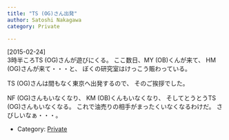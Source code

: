 ```yaml
---
title: "TS (OG)さん出発"
author: Satoshi Nakagawa
category: Private

---
```


[2015-02-24]  
3時半ころTS (OG)さんが遊びにくる。
ここ数日、MY (OB)くんが来て、
HM (OG)さんが来て・・・と、
ぼくの研究室はけっこう賑わっている。

 TS (OG)さんは間もなく東京へ出発するので、
そのご挨拶でした。

 NF (OG)さんもいなくなり、
KM (OB)くんもいなくなり、
そしてとうとうTS (OG)さんもいなくなる。
これで油売りの相手がまったくいなくなるわけだ。
さびしいなぁ・・・。

- Category: [Private](categories.html#Private)

